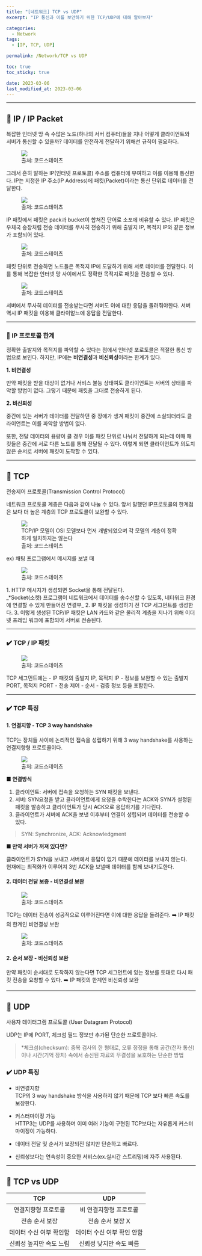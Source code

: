 ```yaml
---
title: "[네트워크] TCP vs UDP"
excerpt: "IP 통신과 이를 보안하기 위한 TCP/UDP에 대해 알아보자"

categories:
  - Network
tags:
  - [IP, TCP, UDP]

permalink: /Network/TCP vs UDP

toc: true
toc_sticky: true

date: 2023-03-06
last_modified_at: 2023-03-06
---
```

<hr>

## 📝 IP &#47; IP Packet
복잡한 인터넷 망 속 수많은 노드(하나의 서버 컴퓨터)들을 지나 어떻게 클라이언트와 서버가 통신할 수 있을까? 데이터를 안전하게 전달하기 위해선 규칙이 필요하다.
<figure>
  <img src="/assets/images/posts_img/network/ip.png">
  <figcaption>출처: 코드스테이츠</figcaption>
</figure>
 그래서 흔히 말하는 IP(인터넷 프로토콜) 주소를 컴퓨터에 부여하고 이를 이용해 통신한다.
IP는 지정한 IP 주소(IP Address)에 패킷(Packet)이라는 통신 단위로 데이터를 전달한다.

<figure>
  <img src="/assets/images/posts_img/network/packet.png">
  <figcaption>출처: 코드스테이츠</figcaption>
</figure>
IP 패킷에서 패킷은 pack과 bucket이 합쳐진 단어로 소포에 비유할 수 있다.
IP 패킷은 우체국 송장처럼 전송 데이터를 무사히 전송하기 위해 출발지 IP, 목적지 IP와 같은 정보가 포함되어 있다.

<figure>
  <img src="/assets/images/posts_img/network/client.png">
  <figcaption>출처: 코드스테이츠</figcaption>
</figure>
패킷 단위로 전송하면 노드들은 목적지 IP에 도달하기 위해 서로 데이터를 전달한다. 이를 통해 복잡한 인터넷 망 사이에서도 정확한 목적지로 패킷을 전송할 수 있다.

<figure>
  <img src="/assets/images/posts_img/network/server.png">
  <figcaption>출처: 코드스테이츠</figcaption>
</figure>
서버에서 무사히 데이터를 전송받는다면 서버도 이에 대한 응답을 돌려줘야한다. 서버 역시 IP 패킷을 이용해 클라이엍느에 응답을 전달한다.

<hr class="sub">

### 🤯 IP 프로토콜 한계

정확한 출발지와 목적지를 파악할 수 있다는 점에서 인터넷 포로토콜은 적절한 통신 방법으로 보인다. 하지만, IP에는 **비연결성**과 **비신뢰성**이라는 한계가 있다.

<strong>1. 비연결성</strong>

만약 패킷을 받을 대상이 없거나 서비스 불능 상태여도 클라이언트는 서버의 상태를 파악할 방법이 없다.
그렇기 때문에 패킷을 그대로 전송하게 된다.

<strong>2. 비신뢰성</strong>

중간에 있는 서버가 데이터를 전달하던 중 장애가 생겨 패킷이 중간에 소실되더라도 클라이언트는 이를 파악할 방법이 없다.

또한, 전달 데이터의 용량이 클 경우 이를 패킷 단위로 나눠서 전달하게 되는데 이때 패킷들은 중간에 서로 다른 노드를 통해 전달될 수 있다. 이렇게 되면 클라이언트가 의도치 않은 순서로 서버에 패킷이 도착할 수 있다.

<hr>

## 📝 TCP
전송제어 프로토콜(Transmission Control Protocol)

네트워크 프로토콜 계층은 다음과 같이 나눌 수 있다. 앞서 말했던 IP프로토콜의 한계점은 보다 더 높은 계층의 TCP 프로토콜이 보완할 수 있다.
<figure>
  <img src="/assets/images/posts_img/network/osi.png">
  <figcaption>TCP/IP 모델이 OSI 모델보다 먼저 개발되었으며 각 모델의 계층이 정확하게 일치하지는 않는다</figcaption>
  <figcaption>출처: 코드스테이츠</figcaption>
</figure>

ex) 채팅 프로그램에서 메시지를 보낼 때
<figure>
  <img src="/assets/images/posts_img/network/ex.png">
  <figcaption>출처: 코드스테이츠</figcaption>
</figure>
1. HTTP 메시지가 생성되면 Socket을 통해 전달된다. <br>
_*Socket(소켓) 프로그램이 네트워크에서 데이터를 송수신할 수 있도록, 네터워크 환경에 연결할 수 있게 만들어진 연결부_
2. IP 패킷을 생성하기 전 TCP 세그먼트를 생성한다.
3. 이렇게 생성된 TCP/IP 패킷은 LAN 카드와 같은 물리적 계층을 지나기 위해 이더넷 프레임 워크에 포함되어 서버로 전송된다.

<hr class="sub">

### ✔️ TCP &#47; IP 패킷
<figure>
  <img src="/assets/images/posts_img/network/tcp.png">
  <figcaption>출처: 코드스테이츠</figcaption>
</figure>
TCP 세그먼트에는
- IP 패킷의 출발지 IP, 목적지 IP
- 정보를 보완할 수 있는 출발지 PORT, 목적지 PORT
- 전송 제어
- 순서
- 검증 정보
등을 포함한다.

<hr class="sub">

### ✔️ TCP 특징
<h4 class="sub-title">1. 연결지향 - TCP 3 way handshake</h4>

TCP는 장치들 사이에 논리적인 접속을 성립하기 위해 3 way handshake를 사용하는 연결지향형 프로토콜이다.

<figure>
  <img src="/assets/images/posts_img/network/3way.png">
  <figcaption>출처: 코드스테이츠</figcaption>
</figure>

**■ 연결방식**
1. 클라이언트: 서버에 접속을 요청하는 SYN 패킷을 보낸다.
2. 서버: SYN요청을 받고 클라이언트에게 요청을 수락한다는 ACK와 SYN가 설정된 패킷을 발송하고 클라이언트가 당시 ACK으로 응답하기를 기다린다.
3. 클라이언트가 서버에 ACK을 보낸 이후부터 연결이 성립되며 데이터를 전송할 수 있다.

>SYN: Synchronize, ACK: Acknowledgment

**■ 만약 서버가 꺼져 있다면?**

클라이언트가 SYN을 보내고 서버에서 응답이 없기 때문에 데이터를 보내지 않는다. <br>
현재에는 최적화가 이루어져 3번 ACK을 보낼때 데이터를 함께 보내기도한다.

<h4 class="sub-title">2. 데이터 전달 보증 - 비연결성 보완</h4>
<figure>
  <img src="/assets/images/posts_img/network/ch1.png">
  <figcaption>출처: 코드스테이츠</figcaption>
</figure>
TCP는 데이터 전송이 성공적으로 이루어진다면 이에 대한 응답을 돌려준다. ➡️ IP 패킷의 한계인 비연결성 보완

<figure>
  <img src="/assets/images/posts_img/network/ch2.png">
  <figcaption>출처: 코드스테이츠</figcaption>
</figure>
<h4 class="sub-title">2. 순서 보장 - 비신뢰성 보완</h4>
만약 패킷이 순서대로 도착하지 않는다면 TCP 세그먼트에 있는 정보를 토대로 다시 패킷 전송을 요청할 수 있다. ➡️ IP 패킷의 한계인 비신뢰성 보완

<hr>

## 📝 UDP
사용자 데이터그램 프로토콜 (User Datagram Protocol)

UDP는 IP에 PORT, 체크섬 필드 정보만 추가된 단순한 프로토콜이다.
>*체크섬(checksum): 중복 검사의 한 형태로, 오류 정정을 통해 공간(전자 통신)이나 시간(기억 장치) 속에서 송신된 자료의 무결성을 보호하는 단순한 방법

### ✔️ UDP 특징
- 비연결지향 <br>
TCP의 3 way handshake 방식을 사용하지 않기 때문에 TCP 보다 빠른 속도를 보장한다.

- 커스터마이징 가능 <br>
HTTP3는 UDP를 사용하며 이미 여러 기능이 구현된 TCP보다는 자유롭게 커스터마이징이 가능하다.

- 데이터 전달 및 순서가 보장되진 않지만 단순하고 빠르다.
- 신뢰성보다는 연속성이 중요한 서비스(ex.실시간 스트리밍)에 자주 사용된다.

<hr>

## 📝 TCP vs UDP

|TCP|UDP|
|:--:|:--:|
|연결지향형 프로토콜|비 연결지향형 프로토콜|
|전송 순서 보장|전송 순서 보장 X|
|데이터 수신 여부 확인함|데이터 수신 여부 확인 안함|
|신뢰성 높지만 속도 느림|신뢰성 낮지만 속도 빠름|